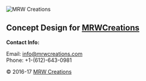 ![MRW Creations](https://mrwcreations.org/wp-content/uploads/2017/03/NewLogo-300x120.jpg)

## Concept Design for [MRWCreations](https://mrwcreations.org)

**Contact Info:**

Email: [info@mrwcreations.com](info@mrwcreations.com)  
Phone: +1-(612)-643-0981  

&copy; 2016-17 [MRW Creations](https://www.mrwcreations.org)

